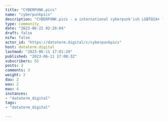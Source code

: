 ```yaml
---
title: "CYBERPUNK.pics" 
name: "cyberpunkpics"
description: "CYBERPUNK.pics - a international cyberpunk'ish LGBTQIA+ friendly Pixelfed instance for edgerunners, netrunners and cyberpunks and all who want to become one. Powered by CORTEXIMPLANT.com"
type: community
date: "2023-06-22 02:20:04"
draft: false
nsfw: false
actor_id: "https://dataterm.digital/c/cyberpunkpics"
host: dataterm.digital
lastmod: "2023-06-11 17:01:29"
published: "2023-06-11 17:00:32"
subscribers: 55
posts: 2
comments: 3
weight: 2
dau: 2
wau: 2
mau: 4
instances:
- "dataterm_digital"
tags: 
- "dataterm_digital"

---
```

